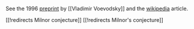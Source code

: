 See the 1996 [preprint](http://www.math.uiuc.edu/K-theory/0170) by [[Vladimir Voevodsky]] and the [wikipedia](http://en.wikipedia.org/wiki/Milnor's_conjecture) article.


[[!redirects Milnor conjecture]]
[[!redirects Milnor's conjecture]]